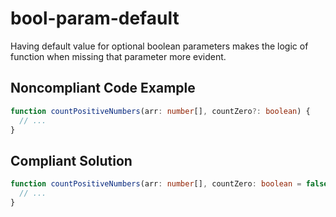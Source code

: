 # bool-param-default

Having default value for optional boolean parameters makes the logic of function when missing that parameter more evident.

## Noncompliant Code Example

```typescript
function countPositiveNumbers(arr: number[], countZero?: boolean) {
  // ...
}
```
## Compliant Solution

```typescript
function countPositiveNumbers(arr: number[], countZero: boolean = false) {
  // ...
}
```

